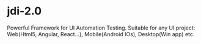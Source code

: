 # jdi-2.0
Powerful Framework for UI Automation Testing. Suitable for any UI project: Web(Html5, Angular, React...), Mobile(Android IOs), Desktop(Win app) etc.
